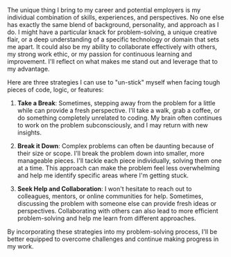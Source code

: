 The unique thing I bring to my career and potential employers is my individual combination of skills, experiences, and perspectives. No one else has exactly the same blend of background, personality, and approach as I do. I might have a particular knack for problem-solving, a unique creative flair, or a deep understanding of a specific technology or domain that sets me apart. It could also be my ability to collaborate effectively with others, my strong work ethic, or my passion for continuous learning and improvement. I'll reflect on what makes me stand out and leverage that to my advantage.

Here are three strategies I can use to "un-stick" myself when facing tough pieces of code, logic, or features:

1. **Take a Break**: Sometimes, stepping away from the problem for a little while can provide a fresh perspective. I'll take a walk, grab a coffee, or do something completely unrelated to coding. My brain often continues to work on the problem subconsciously, and I may return with new insights.

2. **Break it Down**: Complex problems can often be daunting because of their size or scope. I'll break the problem down into smaller, more manageable pieces. I'll tackle each piece individually, solving them one at a time. This approach can make the problem feel less overwhelming and help me identify specific areas where I'm getting stuck.

3. **Seek Help and Collaboration**: I won't hesitate to reach out to colleagues, mentors, or online communities for help. Sometimes, discussing the problem with someone else can provide fresh ideas or perspectives. Collaborating with others can also lead to more efficient problem-solving and help me learn from different approaches.

By incorporating these strategies into my problem-solving process, I'll be better equipped to overcome challenges and continue making progress in my work.